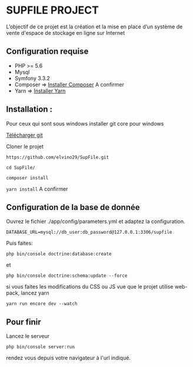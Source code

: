 # SUPFILE PROJECT

L’objectif de ce projet est la création et la mise en place d’un système de vente d'espace de stockage en ligne sur Internet


## Configuration requise
- PHP >= 5.6
- Mysql
- Symfony 3.3.2
- Composer => [Installer Composer](http://getcomposer.com/) A confirmer
- Yarn => [Installer Yarn](https://yarnpkg.com/lang/en/docs/install/#mac-tab)

## Installation :

Pour ceux qui sont sous windows installer git core pour windows

[Télécharger git](https://git-scm.com/downloads)

Cloner le projet 

`https://github.com/elvino29/SupFile.git`

`cd SupFile/`

`composer install`  

`yarn install` A confirmer


## Configuration de la base de donnée

Ouvrez le fichier ./app/config/parameters.yml et adaptez la configuration.
 
`DATABASE_URL=mysql://db_user:db_password@127.0.0.1:3306/supfile`

Puis faites:

`php bin/console doctrine:database:create`

et 

`php bin/console doctrine:schema:update --force`


si vous faites les modifications du CSS ou JS vue que le projet utilise web-pack, 
lancez yarn 

`yarn run encore dev --watch `

## Pour finir
Lancez le serveur

`php bin/console server:run` 

rendez vous depuis votre navigateur à l'url indiqué.


